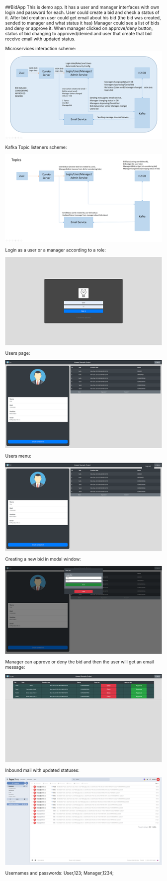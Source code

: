 ##BidApp
This is demo app. It has a user and manager interfaces with own login and password for each.
User could create a bid and check a status of it. 
After bid creation user could get email about his bid (the bid was created, sended to manager and what status it has)
Manager could see a list of bids and deny or approve it. When manager clicked on approve/deny button, 
status of bid changing to approved/denied and user that create that bid receive email with updated status.

Microservices interaction scheme: 
![alt text](readme_images/image7.png)

Kafka Topic listeners scheme:

![alt text](readme_images/image8.png)

Login as a user or a manager according to a role: 

![alt text](readme_images/image1.png)

Users page:

![alt text](readme_images/image2.png)

Users menu:

![alt text](readme_images/image3.png)

Creating a new bid in modal window:

![alt text](readme_images/image4.png)

Manager can approve or deny the bid and then the user will get an email message:

![alt text](readme_images/image5.png)

Inbound mail with updated statuses:

![alt text](readme_images/image6.png)

Usernames and passwords:
User,123;
Manager,1234;
